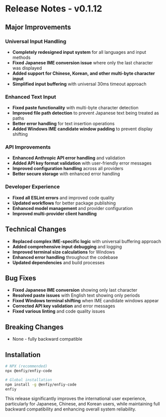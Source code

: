 # Release Notes - v0.1.12

## Major Improvements

### Universal Input Handling

- **Completely redesigned input system** for all languages and input methods
- **Fixed Japanese IME conversion issue** where only the last character was displayed
- **Added support for Chinese, Korean, and other multi-byte character input**
- **Simplified input buffering** with universal 30ms timeout approach

### Enhanced Text Input

- **Fixed paste functionality** with multi-byte character detection
- **Improved file path detection** to prevent Japanese text being treated as paths
- **Better error handling** for text insertion operations
- **Added Windows IME candidate window padding** to prevent display shifting

### API Improvements

- **Enhanced Anthropic API error handling** and validation
- **Added API key format validation** with user-friendly error messages
- **Improved configuration handling** across all providers
- **Better secure storage** with enhanced error handling

### Developer Experience

- **Fixed all ESLint errors** and improved code quality
- **Updated workflows** for better package publishing
- **Enhanced model management** and provider configuration
- **Improved multi-provider client handling**

## Technical Changes

- **Replaced complex IME-specific logic** with universal buffering approach
- **Added comprehensive input debugging** and logging
- **Improved terminal size calculations** for Windows
- **Enhanced error handling** throughout the codebase
- **Updated dependencies** and build processes

## Bug Fixes

- **Fixed Japanese IME conversion** showing only last character
- **Resolved paste issues** with English text showing only periods
- **Fixed Windows terminal shifting** when IME candidate windows appear
- **Corrected API key validation** and error messages
- **Fixed various linting** and code quality issues

## Breaking Changes

- None - fully backward compatible

## Installation

```bash
# NPX (recommended)
npx @enfiy/enfiy-code

# Global installation
npm install -g @enfiy/enfiy-code
enfiy
```

This release significantly improves the international user experience, particularly for Japanese, Chinese, and Korean users, while maintaining full backward compatibility and enhancing overall system reliability.
